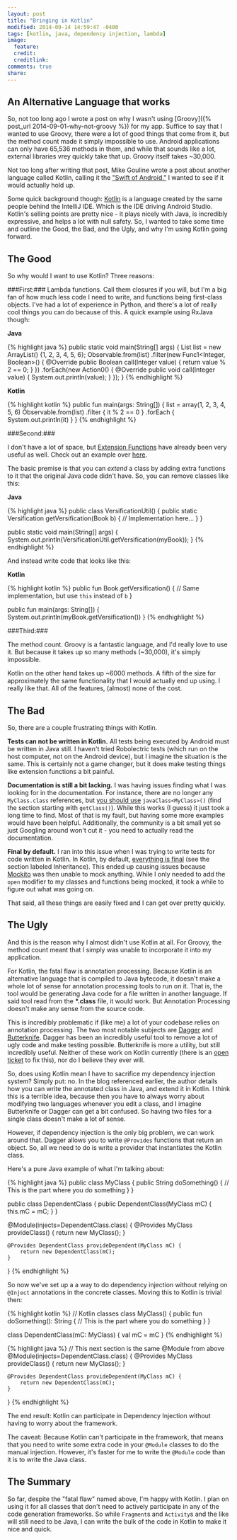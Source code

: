 ```yaml
---
layout: post
title: "Bringing in Kotlin"
modified: 2014-09-14 14:59:47 -0400
tags: [kotlin, java, dependency injection, lambda]
image:
  feature: 
  credit: 
  creditlink: 
comments: true
share: 
---
```


An Alternative Language that works
----------------------------------

So, not too long ago I wrote a post on why I wasn't using [Groovy]({% post_url 2014-09-01-why-not-groovy %}) for my app. Suffice to say that I wanted to use Groovy, there were a lot of good things that come from it, but the method count made it simply impossible to use. Android applications can only have 65,536 methods in them, and while that sounds like a lot, external libraries vrey quickly take that up. Groovy itself takes ~30,000.

Not too long after writing that post, Mike Gouline wrote a post about another language called Kotlin, calling it the ["Swift of Android."](http://blog.gouline.net/2014/08/31/kotlin-the-swift-of-android/) I wanted to see if it would actually hold up.

Some quick background though: [Kotlin](http://kotlinlang.org/) is a language created by the same people behind the IntelliJ IDE. Which is the IDE driving Android Studio. Kotlin's selling points are pretty nice - it plays nicely with Java, is incredibly expressive, and helps a lot with null safety. So, I wanted to take some time and outline the Good, the Bad, and the Ugly, and why I'm using Kotlin going forward.

The Good
--------

So why would I want to use Kotlin? Three reasons:

###First:###
Lambda functions. Call them closures if you will, but I'm a big fan of how much less code I need to write, and functions being first-class objects. I've had a lot of experience in Python, and there's a lot of really cool things you can do because of this. A quick example using RxJava though:

**Java**

{% highlight java %}
public static void main(String[] args) {
	List<Integer> list = new ArrayList<Integer>() {1, 2, 3, 4, 5, 6};
    Observable.from(list)
    	.filter(new Func1<Integer, Boolean>() {
        	@Override
            public Boolean call(Integer value) {
            	return value % 2 == 0;
            }
        })
        .forEach(new Action0<Integer>() {
        	@Override
            public void call(Integer value) {
            	System.out.println(value);
            }
        });
}
{% endhighlight %}

**Kotlin**

{% highlight kotlin %}
public fun main(args: String[]) {
	list = array(1, 2, 3, 4, 5, 6)
    Observable.from(list)
    	.filter { it % 2 == 0 }
        .forEach { System.out.println(it) }
}
{% endhighlight %}

###Second:###

I don't have a lot of space, but [Extension Functions](http://kotlinlang.org/docs/reference/extensions.html) have already been very useful as well. Check out an example over [here](https://github.com/MinimalBible/MinimalBible/blob/cb13dd64aaa1af03c6c44f272fc0fabccc8504c1/app/src/main/kotlin/org/crosswire/jsword/versification/VersificationUtil.kt).

The basic premise is that you can *extend* a class by adding extra functions to it that the original Java code didn't have. So, you can remove classes like this:

**Java**

{% highlight java %}
public class VersificationUtil() {
	public static Versification getVersification(Book b) {
    	// Implementation here...
    }
}

public static void main(String[] args) {
	System.out.println(VersificationUtil.getVersification(myBook));
}
{% endhighlight %}

And instead write code that looks like this:

**Kotlin**

{% highlight kotlin %}
public fun Book.getVersification() {
	// Same implementation, but use `this` instead of `b`
}

public fun main(args: String[]) {
	System.out.println(myBook.getVersification())
}
{% endhighlight %}

###Third:###

The method count. Groovy is a fantastic language, and I'd really love to use it. But because it takes up so many methods (~30,000), it's simply impossible.

Kotlin on the other hand takes up ~6000 methods. A fifth of the size for approximately the same functionality that I would actually end up using. I really like that. All of the features, (almost) none of the cost.

The Bad
-------

So, there are a couple frustrating things with Kotlin.

**Tests can not be written in Kotlin.** All tests being executed by Android must be written in Java still. I haven't tried Robolectric tests (which run on the host computer, not on the Android device), but I imagine the situation is the same. This is certainly not a game changer, but it does make testing things like extension functions a bit painful.

**Documentation is still a bit lacking.** I was having issues finding what I was looking for in the documentation. For instance, there are no longer any `MyClass.class` references, but [you should use](http://kotlinlang.org/docs/reference/java-interop.html) `javaClass<MyClass>()` (find the section starting with `getClass()`). While this works (I guess) it just took a long time to find. Most of that is my fault, but having some more examples would have been helpful. Additionally, the community is a bit small yet so just Googling around won't cut it - you need to actually read the documentation.

**Final by default.** I ran into this issue when I was trying to write tests for code written in Kotlin. In Kotlin, by default, [everything is final](http://kotlinlang.org/docs/reference/classes.html) (see the section labeled Inheritance). This ended up causing issues because [Mockito](https://code.google.com/p/mockito/) was then unable to mock anything. While I only needed to add the `open` modifier to my classes and functions being mocked, it took a while to figure out what was going on.

That said, all these things are easily fixed and I can get over pretty quickly.

The Ugly
--------

And this is the reason why I almost didn't use Kotlin at all. For Groovy, the method count meant that I simply was unable to incorporate it into my application.

For Kotlin, the fatal flaw is annotation processing. Because Kotlin is an alternative language that is compiled to Java bytecode, it doesn't make a whole lot of sense for annotation processing tools to run on it. That is, the tool would be generating Java code for a file written in another language. If said tool read from the **\*.class** file, it would work. But Annotation Processing doesn't make any sense from the source code.

This is incredibly problematic if (like me) a lot of your codebase relies on annotation processing. The two most notable subjects are [Dagger](http://square.github.io/dagger/) and [Butterknife](http://jakewharton.github.io/butterknife/). Dagger has been an incredibly useful tool to remove a lot of ugly code and make testing possible. Butterknife is more a utility, but still incredibly useful. Neither of these work on Kotlin currently (there is an [open ticket](http://youtrack.jetbrains.com/issue/KT-5714) to fix this), nor do I believe they ever will.

So, does using Kotlin mean I have to sacrifice my dependency injection system? Simply put: no. In the blog referenced earlier, the author details how you can write the annotated class in Java, and extend it in Kotlin. I think this is a terrible idea, because then you have to always worry about modifying two languages whenever you edit a class, and I imagine Butterknife or Dagger can get a bit confused. So having two files for a single class doesn't make a lot of sense.

However, if dependency injection is the only big problem, we can work around that. Dagger allows you to write `@Provides` functions that return an object. So, all we need to do is write a provider that instantiates the Kotlin class.

Here's a pure Java example of what I'm talking about:

{% highlight java %}
public class MyClass {
	public String doSomething() {
    	// This is the part where you do something
    }
}

public class DependentClass {
	public DependentClass(MyClass mC) {
    	this.mC = mC;
    }
}

@Module(injects=DependentClass.class) {
	@Provides MyClass provideClass() {
    	return new MyClass();
    }

	@Provides DependentClass provideDependent(MyClass mC) {
    	return new DependentClass(mC);
    }
}
{% endhighlight %}

So now we've set up a a way to do dependency injection without relying on `@Inject` annotations in the concrete classes. Moving this to Kotlin is trivial then:

{% highlight kotlin %}
// Kotlin classes
class MyClass() {
	public fun doSomething(): String {
    	// This is the part where you do something
    }
}

class DependentClass(mC: MyClass) {
	val mC = mC
}
{% endhighlight %}

{% highlight java %}
// This next section is the same @Module from above
@Module(injects=DependentClass.class) {
	@Provides MyClass provideClass() {
    	return new MyClass();
    }

	@Provides DependentClass provideDependent(MyClass mC) {
    	return new DependentClass(mC);
    }
}
{% endhighlight %}

The end result: Kotlin can participate in Dependency Injection without having to worry about the framework.

The caveat: Because Kotlin can't participate in the framework, that means that you need to write some extra code in your `@Module` classes to do the manual injection. However, it's faster for me to write the `@Module` code than it is to write the Java class.

The Summary
-----------

So far, despite the "fatal flaw" named above, I'm happy with Kotlin. I plan on using it for all classes that don't need to actively participate in any of the code generation frameworks. So while `Fragment`s and `Activity`s and the like will still need to be Java, I can write the bulk of the code in Kotlin to make it nice and quick.
